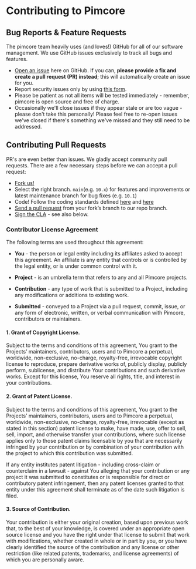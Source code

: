 # Contributing to Pimcore

## Bug Reports & Feature Requests
The pimcore team heavily uses (and loves!) GitHub for all of our software management. 
We use GitHub issues exclusively to track all bugs and features.

* [Open an issue](https://github.com/pimcore/pimcore/issues) here on GitHub. 
If you can, **please provide a fix and create a pull request (PR) instead**; this will automatically create an issue for you.
* Report security issues only by using [this form](https://pimcorehq.wufoo.com/forms/pimcore-security-report/). 
* Please be patient as not all items will be tested immediately - remember, pimcore is open source and free of charge. 
* Occasionally we'll close issues if they appear stale or are too vague - please don't take this personally! 
Please feel free to re-open issues we've closed if there's something we've missed and they still need to be addressed.

## Contributing Pull Requests
PR's are even better than issues. 
We gladly accept community pull requests. 
There are a few necessary steps before we can accept a pull request:

* [Fork us!](https://help.github.com/articles/fork-a-repo/)
* Select the right branch. `main`(e.g. `10.x`) for features and improvements or latest maintenance branch for bug fixes (e.g. `10.1`) 
* Code! Follow the coding standards defined [here](https://github.com/pimcore/pimcore/blob/10.x/.php-cs-fixer.dist.php) and [here](https://github.com/pimcore/pimcore/blob/10.x/doc/Development_Documentation/19_Development_Tools_and_Details/29_Testing/02_Core_Tests.md#perform-phpstan-analysis)
* [Send a pull request](https://help.github.com/articles/using-pull-requests/) from your fork’s branch to our repo branch.
* [Sign the CLA](https://cla-assistant.io/pimcore/pimcore) - see also below.

### Contributor License Agreement
The following terms are used throughout this agreement:

* **You** - the person or legal entity including its affiliates asked to accept this agreement. An affiliate is any 
entity that controls or is controlled by the legal entity, or is under common control with it.

* **Project** - is an umbrella term that refers to any and all Pimcore projects.

* **Contribution** - any type of work that is submitted to a Project, including any modifications or additions to 
existing work.

* **Submitted** - conveyed to a Project via a pull request, commit, issue, or any form of electronic, written, or 
verbal communication with Pimcore, contributors or maintainers.

#### 1. Grant of Copyright License.
Subject to the terms and conditions of this agreement, You grant to the Projects’ maintainers, contributors, users and 
to Pimcore a perpetual, worldwide, non-exclusive, no-charge, royalty-free, irrevocable copyright license to reproduce, 
prepare derivative works of, publicly display, publicly perform, sublicense, and distribute Your contributions and such 
derivative works. Except for this license, You reserve all rights, title, and interest in your contributions.

#### 2. Grant of Patent License.
Subject to the terms and conditions of this agreement, You grant to the Projects’ maintainers, contributors, users and 
to Pimcore a perpetual, worldwide, non-exclusive, no-charge, royalty-free, irrevocable (except as stated in this section) 
patent license to make, have made, use, offer to sell, sell, import, and otherwise transfer your contributions, where 
such license applies only to those patent claims licensable by you that are necessarily infringed by your contribution 
or by combination of your contribution with the project to which this contribution was submitted. 

If any entity institutes patent litigation - including cross-claim or counterclaim in a lawsuit - against You alleging 
that your contribution or any project it was submitted to constitutes or is responsible for direct or contributory 
patent infringement, then any patent licenses granted to that entity under this agreement shall terminate as of the 
date such litigation is filed.

#### 3. Source of Contribution.
Your contribution is either your original creation, based upon previous work that, to the best of your knowledge, is 
covered under an appropriate open source license and you have the right under that license to submit that work with 
modifications, whether created in whole or in part by you, or you have clearly identified the source of the contribution 
and any license or other restriction (like related patents, trademarks, and license agreements) of which you are 
personally aware.
